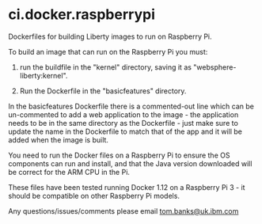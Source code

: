 # ci.docker.raspberrypi
Dockerfiles for building Liberty images to run on Raspberry Pi.

To build an image that can run on the Raspberry Pi you must:

1. run the buildfile in the "kernel" directory, saving it as "websphere-liberty:kernel". 

2. Run the Dockerfile in the "basicfeatures" directory. 
 
In the basicfeatures Dockerfile there is a commented-out line which can be un-commented to add a web application to the image - the application needs to be in the same directory as the Dockerfile - just make sure to update the name in the Dockerfile to match that of the app and it will be added when the image is built.

You need to run the Docker files on a Raspberry Pi to ensure the OS components can run and install, and that the Java version downloaded will be correct for the ARM CPU in the Pi.

These files have been tested running Docker 1.12 on a Raspberry Pi 3 - it should be compatible on other Raspberry Pi models.

Any questions/issues/comments please email tom.banks@uk.ibm.com
